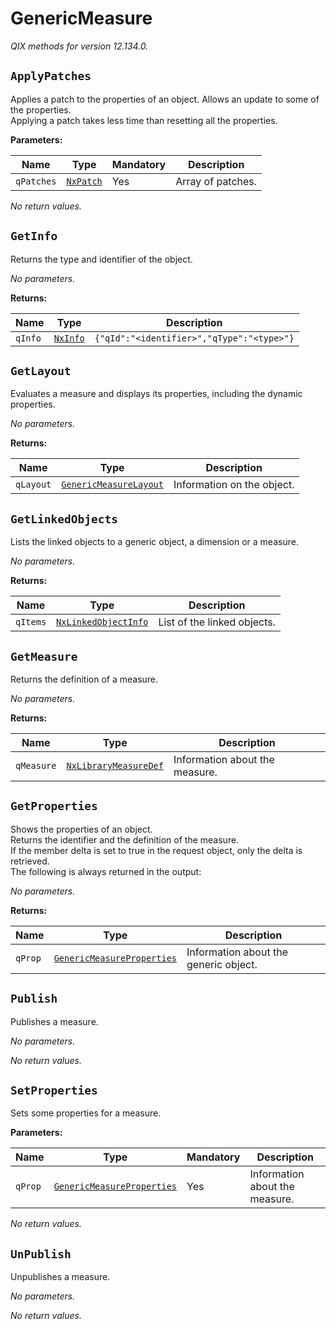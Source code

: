 <!-- markdownlint-disable -->
# GenericMeasure

_QIX methods for version 12.134.0._

## `ApplyPatches`

Applies a patch to the properties of an object. Allows an update to some of the properties.<br>Applying a patch takes less time than resetting all the properties.

**Parameters:**

| Name | Type | Mandatory | Description |
| ---- | ---- | --------- | ----------- |
| `qPatches` | [`NxPatch`](./definitions.md#nxpatch) | Yes | Array of patches. |

_No return values._

## `GetInfo`

Returns the type and identifier of the object.

_No parameters._

**Returns:**

| Name | Type | Description |
| ---- | ---- | ----------- |
| `qInfo` | [`NxInfo`](./definitions.md#nxinfo) | `{"qId":"<identifier>","qType":"<type>"}` |

## `GetLayout`

Evaluates a measure and displays its properties, including the dynamic properties.

_No parameters._

**Returns:**

| Name | Type | Description |
| ---- | ---- | ----------- |
| `qLayout` | [`GenericMeasureLayout`](./definitions.md#genericmeasurelayout) | Information on the object. |

## `GetLinkedObjects`

Lists the linked objects to a generic object, a dimension or a measure.

_No parameters._

**Returns:**

| Name | Type | Description |
| ---- | ---- | ----------- |
| `qItems` | [`NxLinkedObjectInfo`](./definitions.md#nxlinkedobjectinfo) | List of the linked objects. |

## `GetMeasure`

Returns the definition of a measure.

_No parameters._

**Returns:**

| Name | Type | Description |
| ---- | ---- | ----------- |
| `qMeasure` | [`NxLibraryMeasureDef`](./definitions.md#nxlibrarymeasuredef) | Information about the measure. |

## `GetProperties`

Shows the properties of an object.<br>Returns the identifier and the definition of the measure.<br>If the member delta is set to true in the request object, only the delta is retrieved.<br>The following is always returned in the output:

_No parameters._

**Returns:**

| Name | Type | Description |
| ---- | ---- | ----------- |
| `qProp` | [`GenericMeasureProperties`](./definitions.md#genericmeasureproperties) | Information about the generic object. |

## `Publish`

Publishes a measure.

_No parameters._

_No return values._

## `SetProperties`

Sets some properties for a measure.

**Parameters:**

| Name | Type | Mandatory | Description |
| ---- | ---- | --------- | ----------- |
| `qProp` | [`GenericMeasureProperties`](./definitions.md#genericmeasureproperties) | Yes | Information about the measure. |

_No return values._

## `UnPublish`

Unpublishes a measure.

_No parameters._

_No return values._
